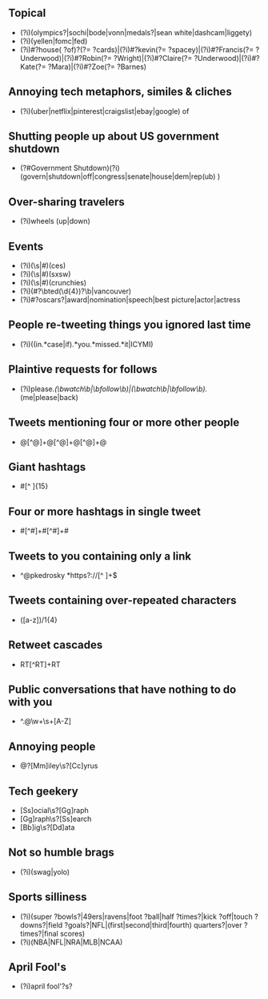 Topical
--------------
- (?i)(olympics?|sochi|bode|vonn|medals?|sean white|dashcam|liggety)
- (?i)(yellen|fomc|fed)
- (?i)#?house( ?of)?(?= ?cards)|(?i)#?kevin(?= ?spacey)|(?i)#?Francis(?= ?Underwood)|(?i)#?Robin(?= ?Wright)|(?i)#?Claire(?= ?Underwood)|(?i)#?Kate(?= ?Mara)|(?i)#?Zoe(?= ?Barnes)

Annoying tech metaphors, similes & cliches
--------------
- (?i)(uber|netflix|pinterest|craigslist|ebay|google) of

Shutting people up about US government shutdown
--------------
- (?#Government Shutdown)(?i)(govern|shutdown|off|congress|senate|house|dem|rep(ub) )

Over-sharing travelers
--------------
- (?i)wheels (up|down)

Events
-----------------------------------
- (?i)(\s|#)(ces)
- (?i)(\s|#)(sxsw)
- (?i)(\s|#)(crunchies)
- (?i)(#?\bted(\d{4})?\b|vancouver)
- (?i)#?oscars?|award|nomination|speech|best picture|actor|actress

People re-tweeting things you ignored last time
-------------
- (?i)((in.*case|if).*you.*missed.*it|ICYMI)

Plaintive requests for follows
-------------
- (?i)please.*(\bwatch\b|\bfollow\b)|(\bwatch\b|\bfollow\b).*(me|please|back)

Tweets mentioning four or more other people
-------------
- @[^@]+@[^@]+@[^@]+@

Giant hashtags
-------------
- #[^ ]{15}

Four or more hashtags in single tweet
-------------
- #[^#]+#[^#]+#

Tweets to you containing only a link
--------------
- ^@pkedrosky *https?://[^ ]+$

Tweets containing over-repeated characters
-------------
- ([a-z])/1{4}

Retweet cascades
-------------
- RT[^RT]+RT

Public conversations that have nothing to do with you
-------------
- ^\.@\w+\s+[A-Z]

Annoying people
-------------
- @?[Mm]iley\s?[Cc]yrus

Tech geekery
-------------
- [Ss]ocial\s?[Gg]raph
- [Gg]raph\s?[Ss]earch 
- [Bb]ig\s?[Dd]ata

Not so humble brags
---------------
- (?i)(swag|yolo)

Sports silliness
-------------
- (?i)(super ?bowls?|49ers|ravens|foot ?ball|half ?times?|kick ?off|touch ?downs?|field ?goals?|NFL|(first|second|third|fourth) quarters?|over ?times?|final scores)
- (?i)(NBA|NFL|NRA|MLB|NCAA)

April Fool's
-------------
- (?i)april fool'?s?



